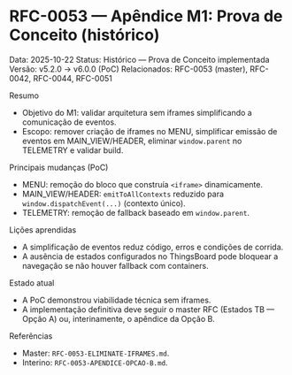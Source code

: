 # RFC-0053 — Apêndice M1: Prova de Conceito (histórico)

Data: 2025-10-22
Status: Histórico — Prova de Conceito implementada
Versão: v5.2.0 → v6.0.0 (PoC)
Relacionados: RFC-0053 (master), RFC-0042, RFC-0044, RFC-0051

Resumo
- Objetivo do M1: validar arquitetura sem iframes simplificando a comunicação de eventos.
- Escopo: remover criação de iframes no MENU, simplificar emissão de eventos em MAIN_VIEW/HEADER, eliminar `window.parent` no TELEMETRY e validar build.

Principais mudanças (PoC)
- MENU: remoção do bloco que construía `<iframe>` dinamicamente.
- MAIN_VIEW/HEADER: `emitToAllContexts` reduzido para `window.dispatchEvent(...)` (contexto único).
- TELEMETRY: remoção de fallback baseado em `window.parent`.

Lições aprendidas
- A simplificação de eventos reduz código, erros e condições de corrida.
- A ausência de estados configurados no ThingsBoard pode bloquear a navegação se não houver fallback com containers.

Estado atual
- A PoC demonstrou viabilidade técnica sem iframes.
- A implementação definitiva deve seguir o master RFC (Estados TB — Opção A) ou, interinamente, o apêndice da Opção B.

Referências
- Master: `RFC-0053-ELIMINATE-IFRAMES.md`.
- Interino: `RFC-0053-APENDICE-OPCAO-B.md`.
